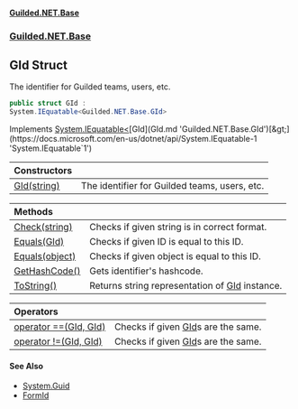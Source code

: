 #### [Guilded.NET.Base](Guilded_NET_Base.md 'Guilded.NET.Base')
### [Guilded.NET.Base](Guilded_NET_Base.md#Guilded_NET_Base 'Guilded.NET.Base')
## GId Struct
The identifier for Guilded teams, users, etc.  
```csharp
public struct GId :
System.IEquatable<Guilded.NET.Base.GId>
```

Implements [System.IEquatable&lt;](https://docs.microsoft.com/en-us/dotnet/api/System.IEquatable-1 'System.IEquatable`1')[GId](GId.md 'Guilded.NET.Base.GId')[&gt;](https://docs.microsoft.com/en-us/dotnet/api/System.IEquatable-1 'System.IEquatable`1')  

| Constructors | |
| :--- | :--- |
| [GId(string)](GId_GId(string).md 'Guilded.NET.Base.GId.GId(string)') | The identifier for Guilded teams, users, etc.<br/> |

| Methods | |
| :--- | :--- |
| [Check(string)](GId_Check(string).md 'Guilded.NET.Base.GId.Check(string)') | Checks if given string is in correct format.<br/> |
| [Equals(GId)](GId_Equals(GId).md 'Guilded.NET.Base.GId.Equals(Guilded.NET.Base.GId)') | Checks if given ID is equal to this ID.<br/> |
| [Equals(object)](GId_Equals(object).md 'Guilded.NET.Base.GId.Equals(object)') | Checks if given object is equal to this ID.<br/> |
| [GetHashCode()](GId_GetHashCode().md 'Guilded.NET.Base.GId.GetHashCode()') | Gets identifier's hashcode.<br/> |
| [ToString()](GId_ToString().md 'Guilded.NET.Base.GId.ToString()') | Returns string representation of [GId](GId.md 'Guilded.NET.Base.GId') instance.<br/> |

| Operators | |
| :--- | :--- |
| [operator ==(GId, GId)](GId_operator(GId_GId).md 'Guilded.NET.Base.GId.op_Equality(Guilded.NET.Base.GId, Guilded.NET.Base.GId)') | Checks if given [GId](GId.md 'Guilded.NET.Base.GId')s are the same.<br/> |
| [operator !=(GId, GId)](GId_operator!(GId_GId).md 'Guilded.NET.Base.GId.op_Inequality(Guilded.NET.Base.GId, Guilded.NET.Base.GId)') | Checks if given [GId](GId.md 'Guilded.NET.Base.GId')s are the same.<br/> |
#### See Also
- [System.Guid](https://docs.microsoft.com/en-us/dotnet/api/System.Guid 'System.Guid')
- [FormId](FormId.md 'Guilded.NET.Base.FormId')
